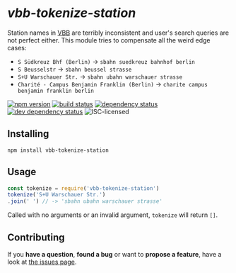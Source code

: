 # *vbb-tokenize-station*

Station names in [VBB](http://www.vbb.de) are terribly inconsistent and user's search queries are not perfect either. This module tries to compensate all the weird edge cases:

- `S Südkreuz Bhf (Berlin)` -> `sbahn suedkreuz bahnhof berlin`
- `S Beusselstr` -> `sbahn beussel strasse`
- `S+U Warschauer Str.` -> `sbahn ubahn warschauer strasse`
- `Charité - Campus Benjamin Franklin (Berlin)` -> `charite campus benjamin franklin berlin`

[![npm version](https://img.shields.io/npm/v/vbb-tokenize-station.svg)](https://www.npmjs.com/package/vbb-tokenize-station)
[![build status](https://img.shields.io/travis/derhuerst/vbb-tokenize-station.svg)](https://travis-ci.org/derhuerst/vbb-tokenize-station)
[![dependency status](https://img.shields.io/david/derhuerst/vbb-tokenize-station.svg)](https://david-dm.org/derhuerst/vbb-tokenize-station)
[![dev dependency status](https://img.shields.io/david/dev/derhuerst/vbb-tokenize-station.svg)](https://david-dm.org/derhuerst/vbb-tokenize-station#info=devDependencies)
![ISC-licensed](https://img.shields.io/github/license/derhuerst/vbb-tokenize-station.svg)


## Installing

```shell
npm install vbb-tokenize-station
```


## Usage

```js
const tokenize = require('vbb-tokenize-station')
tokenize('S+U Warschauer Str.')
.join(' ') // -> 'sbahn ubahn warschauer strasse'
```

Called with no arguments or an invalid argument, `tokenize` will return `[]`.


## Contributing

If you **have a question**, **found a bug** or want to **propose a feature**, have a look at [the issues page](https://github.com/derhuerst/vbb-tokenize-station/issues).
